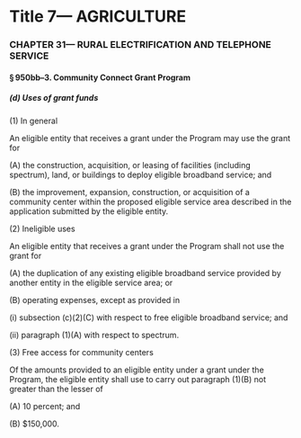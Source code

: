 
# Title 7— AGRICULTURE
### CHAPTER 31— RURAL ELECTRIFICATION AND TELEPHONE SERVICE
#### § 950bb–3. Community Connect Grant Program
##### (d) Uses of grant funds

(1) In general

An eligible entity that receives a grant under the Program may use the grant for

(A) the construction, acquisition, or leasing of facilities (including spectrum), land, or buildings to deploy eligible broadband service; and

(B) the improvement, expansion, construction, or acquisition of a community center within the proposed eligible service area described in the application submitted by the eligible entity.

(2) Ineligible uses

An eligible entity that receives a grant under the Program shall not use the grant for

(A) the duplication of any existing eligible broadband service provided by another entity in the eligible service area; or

(B) operating expenses, except as provided in

(i) subsection (c)(2)(C) with respect to free eligible broadband service; and

(ii) paragraph (1)(A) with respect to spectrum.

(3) Free access for community centers

Of the amounts provided to an eligible entity under a grant under the Program, the eligible entity shall use to carry out paragraph (1)(B) not greater than the lesser of

(A) 10 percent; and

(B) $150,000.
